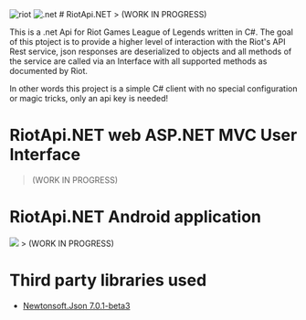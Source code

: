 <img src="https://s3-us-west-1.amazonaws.com/riot-api/img/riot-api-landing.png" alt="riot"/>
<img src="http://www.brandsoftheworld.com/sites/default/files/styles/logo-thumbnail/public/052011/microsoft_.net_.png?itok=yeSwxY-i" alt=".net"/>
# RiotApi.NET
> (WORK IN PROGRESS)


This is a .net Api for Riot Games League of Legends written in C#. The goal of this ptoject is to provide a higher 
level of interaction with the Riot's API Rest service, json responses are deserialized to objects and all methods of the
service are called via an Interface with all supported methods as documented by Riot.

In other words this project is a simple C# client with no special configuration or magic tricks, only an api key
is needed!



# RiotApi.NET web ASP.NET MVC User Interface 
> (WORK IN PROGRESS)

# RiotApi.NET Android application 
<img src="http://icons.iconarchive.com/icons/carlosjj/google-jfk/128/android-icon.png"/>
> (WORK IN PROGRESS)


# Third party libraries used
* [Newtonsoft.Json 7.0.1-beta3](https://github.com/JamesNK/Newtonsoft.Json)
